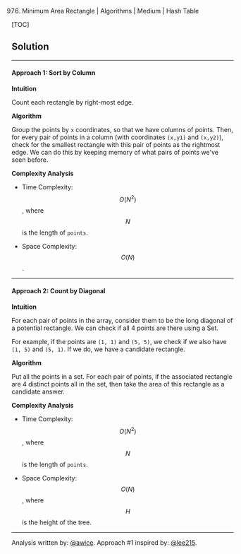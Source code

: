 976. Minimum Area Rectangle | Algorithms | Medium | Hash Table

[TOC]

## Solution
---
#### Approach 1: Sort by Column

**Intuition**

Count each rectangle by right-most edge.

**Algorithm**

Group the points by `x` coordinates, so that we have columns of points.  Then, for every pair of points in a column (with coordinates `(x,y1)` and `(x,y2)`), check for the smallest rectangle with this pair of points as the rightmost edge.  We can do this by keeping memory of what pairs of points we've seen before.



**Complexity Analysis**

* Time Complexity:  $$O(N^2)$$, where $$N$$ is the length of `points`.

* Space Complexity:  $$O(N)$$.




---
#### Approach 2: Count by Diagonal

**Intuition**

For each pair of points in the array, consider them to be the long diagonal of a potential rectangle.  We can check if all 4 points are there using a Set.

For example, if the points are `(1, 1)` and `(5, 5)`, we check if we also have `(1, 5)` and `(5, 1)`.  If we do, we have a candidate rectangle.

**Algorithm**

Put all the points in a set.  For each pair of points, if the associated rectangle are 4 distinct points all in the set, then take the area of this rectangle as a candidate answer.



**Complexity Analysis**

* Time Complexity:  $$O(N^2)$$, where $$N$$ is the length of `points`.

* Space Complexity:  $$O(N)$$, where $$H$$ is the height of the tree.




---


Analysis written by: [@awice](https://leetcode.com/awice).  Approach #1 inspired by: [@lee215](https://leetcode.com/lee215).
